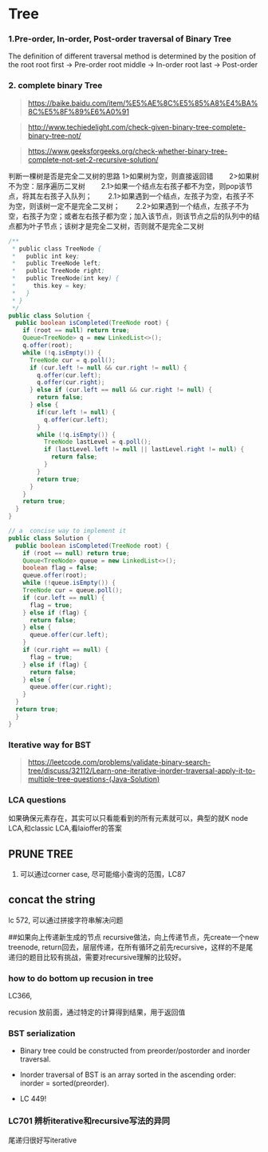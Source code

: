 # Tree
### 1.Pre-order, In-order, Post-order traversal of Binary Tree
The definition of different traversal method is determined by the position of the root
root first -> Pre-order
root middle -> In-order
root last -> Post-order

### 2. complete binary Tree
>https://baike.baidu.com/item/%E5%AE%8C%E5%85%A8%E4%BA%8C%E5%8F%89%E6%A0%91

>http://www.techiedelight.com/check-given-binary-tree-complete-binary-tree-not/  

>https://www.geeksforgeeks.org/check-whether-binary-tree-complete-not-set-2-recursive-solution/

判断一棵树是否是完全二叉树的思路
1>如果树为空，则直接返回错
　　2>如果树不为空：层序遍历二叉树
　　2.1>如果一个结点左右孩子都不为空，则pop该节点，将其左右孩子入队列；
　　2.1>如果遇到一个结点，左孩子为空，右孩子不为空，则该树一定不是完全二叉树；
　　2.2>如果遇到一个结点，左孩子不为空，右孩子为空；或者左右孩子都为空；加入该节点，则该节点之后的队列中的结点都为叶子节点；该树才是完全二叉树，否则就不是完全二叉树
```java
/**
 * public class TreeNode {
 *   public int key;
 *   public TreeNode left;
 *   public TreeNode right;
 *   public TreeNode(int key) {
 *     this.key = key;
 *   }
 * }
 */
public class Solution {
  public boolean isCompleted(TreeNode root) {
    if (root == null) return true;
    Queue<TreeNode> q = new LinkedList<>();
    q.offer(root);
    while (!q.isEmpty()) {
      TreeNode cur = q.poll();
      if (cur.left != null && cur.right != null) {
        q.offer(cur.left);
        q.offer(cur.right);
      } else if (cur.left == null && cur.right != null) {
        return false;
      } else {
        if(cur.left != null) {
          q.offer(cur.left);
        }
        while (!q.isEmpty()) {
          TreeNode lastLevel = q.poll();
          if (lastLevel.left != null || lastLevel.right != null) {
            return false;
          }
        }
        return true;
      }
    }
    return true;
  }
}

```
```Java
// a  concise way to implement it
public class Solution {
  public boolean isCompleted(TreeNode root) {
    if (root == null) return true;
    Queue<TreeNode> queue = new LinkedList<>();
    boolean flag = false;
    queue.offer(root);
    while (!queue.isEmpty()) {
    TreeNode cur = queue.poll();
    if (cur.left == null) {
      flag = true;
    } else if (flag) {
      return false;
    } else {
      queue.offer(cur.left);
    }
    if (cur.right == null) {
      flag = true;
    } else if (flag) {
      return false;
    } else {
      queue.offer(cur.right);
    }
  }
  return true;
  }
}

```

### Iterative way for BST
>https://leetcode.com/problems/validate-binary-search-tree/discuss/32112/Learn-one-iterative-inorder-traversal-apply-it-to-multiple-tree-questions-(Java-Solution)


### LCA questions
如果确保元素存在，其实可以只看能看到的所有元素就可以，典型的就K node LCA,和classic LCA,看laioffer的答案

## PRUNE TREE
1. 可以通过corner case, 尽可能缩小查询的范围，LC87

## concat the string
lc 572, 可以通过拼接字符串解决问题

##如果向上传递新生成的节点
recursive做法，向上传递节点，先create一个new treenode, return回去，层层传递，在所有循环之前先recursive，这样的不是尾递归的题目比较有挑战，需要对recursive理解的比较好。

### how to do bottom up recusion in tree
LC366,

recusion 放前面，通过特定的计算得到结果，用于返回值

### BST serialization
- Binary tree could be constructed from preorder/postorder and inorder traversal.
- Inorder traversal of BST is an array sorted in the ascending order: inorder = sorted(preorder).

- LC 449!

### LC701 辨析iterative和recursive写法的异同
尾递归很好写iterative
